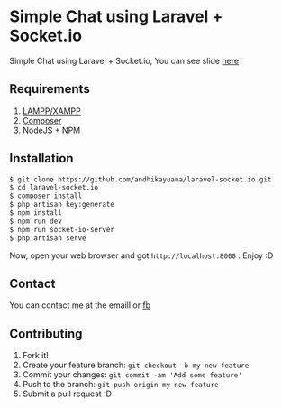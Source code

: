 # Simple Chat using Laravel + Socket.io

Simple Chat using Laravel + Socket.io, You can see slide [here](https://slides.com/andhikayuana/laravel-socketio)

## Requirements

1. [LAMPP/XAMPP](https://www.apachefriends.org/index.html)
2. [Composer](https://getcomposer.org/)
3. [NodeJS + NPM](https://nodejs.org/en/)

## Installation

```bash
$ git clone https://github.com/andhikayuana/laravel-socket.io.git
$ cd laravel-socket.io
$ composer install
$ php artisan key:generate
$ npm install
$ npm run dev
$ npm run socket-io-server
$ php artisan serve
```

Now, open your web browser and got `http://localhost:8000` . Enjoy :D

## Contact

You can contact me at the emaill or [fb](https://www.facebook.com/yuana.andhika)

## Contributing

1. Fork it!
2. Create your feature branch: `git checkout -b my-new-feature`
3. Commit your changes: `git commit -am 'Add some feature'`
4. Push to the branch: `git push origin my-new-feature`
5. Submit a pull request :D
